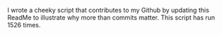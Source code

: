 I wrote a cheeky script that contributes to my Github by updating this ReadMe to illustrate why more than commits matter. This script has run 1526 times.